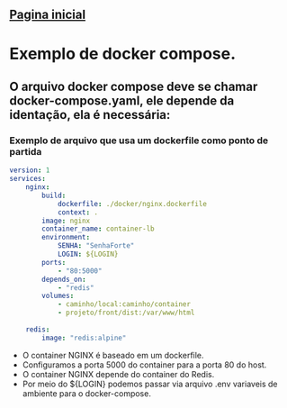 
## [Pagina inicial](../README.md)

# Exemplo de docker compose.

## O arquivo docker compose deve se chamar docker-compose.yaml, ele depende da identação, ela é necessária:

### Exemplo de arquivo que usa um dockerfile como ponto de partida

```yaml
version: 1
services: 
    nginx:
        build:
            dockerfile: ./docker/nginx.dockerfile
            context: .
        image: nginx
        container_name: container-lb
        environment:
            SENHA: "SenhaForte"
            LOGIN: ${LOGIN}
        ports:
            - "80:5000"
        depends_on:
            - "redis"
        volumes:
            - caminho/local:caminho/container
            - projeto/front/dist:/var/www/html
            
    redis:
        image: "redis:alpine"

```

* O container NGINX é baseado em um dockerfile.
* Configuramos a porta 5000 do container para a porta 80 do host.
* O container NGINX depende do container do Redis.
* Por meio do ${LOGIN} podemos passar via arquivo .env variaveis de ambiente para o docker-compose.